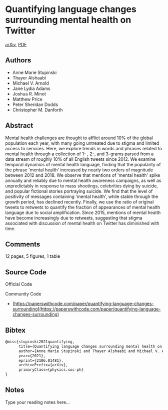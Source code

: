 
# Quantifying language changes surrounding mental health on Twitter

[arXiv](https://arxiv.org/abs/2106.01481), [PDF](https://arxiv.org/pdf/2106.01481.pdf)

## Authors

- Anne Marie Stupinski
- Thayer Alshaabi
- Michael V. Arnold
- Jane Lydia Adams
- Joshua R. Minot
- Matthew Price
- Peter Sheridan Dodds
- Christopher M. Danforth

## Abstract

Mental health challenges are thought to afflict around 10% of the global population each year, with many going untreated due to stigma and limited access to services. Here, we explore trends in words and phrases related to mental health through a collection of 1- , 2-, and 3-grams parsed from a data stream of roughly 10% of all English tweets since 2012. We examine temporal dynamics of mental health language, finding that the popularity of the phrase 'mental health' increased by nearly two orders of magnitude between 2012 and 2018. We observe that mentions of 'mental health' spike annually and reliably due to mental health awareness campaigns, as well as unpredictably in response to mass shootings, celebrities dying by suicide, and popular fictional stories portraying suicide. We find that the level of positivity of messages containing 'mental health', while stable through the growth period, has declined recently. Finally, we use the ratio of original tweets to retweets to quantify the fraction of appearances of mental health language due to social amplification. Since 2015, mentions of mental health have become increasingly due to retweets, suggesting that stigma associated with discussion of mental health on Twitter has diminished with time.

## Comments

12 pages, 5 figures, 1 table

## Source Code

Official Code



Community Code

- [https://paperswithcode.com/paper/quantifying-language-changes-surrounding](https://paperswithcode.com/paper/quantifying-language-changes-surrounding)

## Bibtex

```tex
@misc{stupinski2021quantifying,
      title={Quantifying language changes surrounding mental health on Twitter}, 
      author={Anne Marie Stupinski and Thayer Alshaabi and Michael V. Arnold and Jane Lydia Adams and Joshua R. Minot and Matthew Price and Peter Sheridan Dodds and Christopher M. Danforth},
      year={2021},
      eprint={2106.01481},
      archivePrefix={arXiv},
      primaryClass={physics.soc-ph}
}
```

## Notes

Type your reading notes here...

